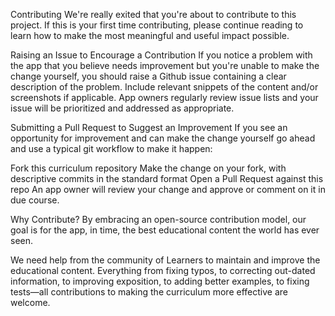 Contributing
We're really exited that you're about to contribute to this project. If this is your first time contributing, please continue reading to learn how to make the most meaningful and useful impact possible.

Raising an Issue to Encourage a Contribution
If you notice a problem with the app that you believe needs improvement but you're unable to make the change yourself, you should raise a Github issue containing a clear description of the problem. Include relevant snippets of the content and/or screenshots if applicable. App owners regularly review issue lists and your issue will be prioritized and addressed as appropriate.

Submitting a Pull Request to Suggest an Improvement
If you see an opportunity for improvement and can make the change yourself go ahead and use a typical git workflow to make it happen:

Fork this curriculum repository
Make the change on your fork, with descriptive commits in the standard format
Open a Pull Request against this repo
An app owner will review your change and approve or comment on it in due course.

Why Contribute?
By embracing an open-source contribution model, our goal is for the app, in time, the best educational content the world has ever seen.

We need help from the community of Learners to maintain and improve the educational content. Everything from fixing typos, to correcting out-dated information, to improving exposition, to adding better examples, to fixing tests—all contributions to making the curriculum more effective are welcome.